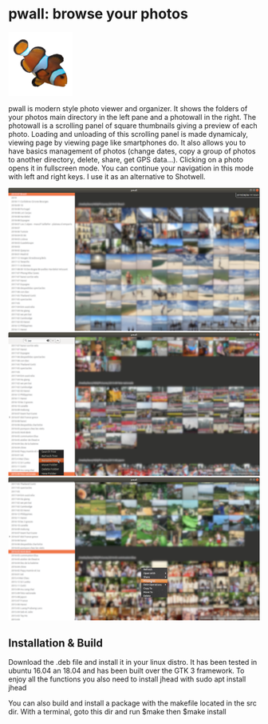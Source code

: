 
pwall: browse your photos
=============================

![pwall icon](https://raw.githubusercontent.com/ltiber/pwall/master/res/pwall/pwall.png)

pwall is modern style photo viewer and organizer.
It shows the folders of your photos main directory
in the left pane and a photowall in the right.
The photowall is a scrolling panel of square thumbnails
giving a preview of each photo. Loading and unloading of this 
scrolling panel is made dynamicaly, viewing page by viewing page
like smartphones do.
It also allows you to have basics management of photos
(change dates, copy a group of photos to another directory, delete, share, get GPS data...).
Clicking on a photo opens it in fullscreen mode. You can continue your navigation in this mode with left and right keys. 
I use it as an alternative to Shotwell.
    
![pwall screen](https://raw.githubusercontent.com/ltiber/pwall/master/res/pwall/pwallscreenshot.png)
![pwall folder functions](https://raw.githubusercontent.com/ltiber/pwall/master/res/pwall/pwalloption1.png)
![pwall photo functions](https://raw.githubusercontent.com/ltiber/pwall/master/res/pwall/pwalloption2.png)

Installation & Build
------------------------

Download the .deb file and install it in your linux distro. 
It has been tested in ubuntu 16.04 an 18.04 and has been built
over the GTK 3 framework.
To enjoy all the functions you also need to install jhead
with sudo apt install jhead

You can also build and install a package with the makefile located in the src dir.
With a terminal, goto this dir and run $make then $make install



